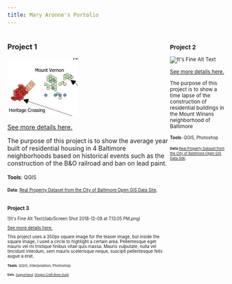 ```yaml
---
title: Mary Aronne's Portolio
---
```

<!--This is the first row of projects -->
<div style="display:table-row; width:100%; table-layout: fixed">
<div style="display: table-cell; width:370px; margin-right:3px" markdown="1">

### Project 1 

![It's Fine Alt Text](project_1/teaser.JPG)

[See more details here.](https://maryaro.github.io/project_1/project1.html)

The purpose of this project is to show the average year built of residential housing in 4 Baltimore neighborhoods based on historical events such as the construction of the B&O railroad and ban on lead paint.

<small>__Tools__: QGIS

<small>__Data__: 
[Real Property Dataset from the City of Baltimore Open GIS Data Site](http://gis-baltimore.opendata.arcgis.com/datasets/b41551f53345445fa05b554cd77b3732_0), </small>

</div>

<div style="display: table-cell; width:370px" markdown="1">

### Project 2

![It's Fine Alt Text](https://maryaro.github.io/project_2/teaser_2.JPG)

[See more details here.](https://maryaro.github.io/project_2/project2.html)

The purpose of this project is to show a time lapse of the construction of residential buildings in the Mount Winans neighborhood of Baltimore


<small>__Tools__: QGIS, Photoshop

<small>__Data__:[Real Property Dataset from the City of Baltimore Open GIS Data Site](http://gis-baltimore.opendata.arcgis.com/datasets/b41551f53345445fa05b554cd77b3732_0), </small>

</div>
</div>
<!--This is the second row of projects -->
<div style="display:table-row; width:100%; table-layout: fixed">
<div style="display: table-cell; width:370px; margin-right:3px" markdown="1">

### Project 3

![It's Fine Alt Text](lab/Screen Shot 2018-12-08 at 7.13.05 PM.png)

[See more details here.](https://maryaro.github.io/lab/aronne_lab2.md.html)

This project uses a 350px square image for the teaser image, but inside the square image, I used a circle to highlight a certain area. Pellentesque eget mauris vel mi tristique finibus vitae quis massa. Mauris vulputate, nulla vel tincidunt interdum, sem mauris scelerisque neque, suscipit pellentesque felis augue a erat. 

<small>__Tools__: QGIS, Interpolation, Photoshop

<small>__Data__: 
[Supportland](https://supportland.com/), [Oregon Craft Brew Guild](https://oregoncraftbeer.org/guild/)</small>

</div>

<div style="display: table-cell; width:370px" markdown="1">
